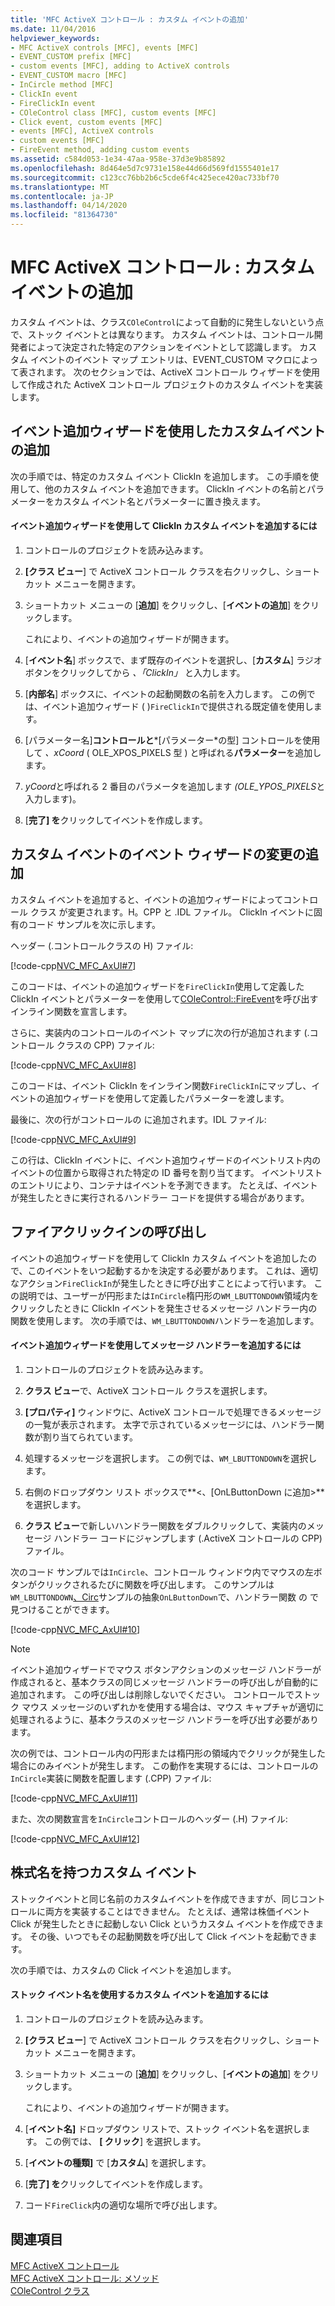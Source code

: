 ```yaml
---
title: 'MFC ActiveX コントロール : カスタム イベントの追加'
ms.date: 11/04/2016
helpviewer_keywords:
- MFC ActiveX controls [MFC], events [MFC]
- EVENT_CUSTOM prefix [MFC]
- custom events [MFC], adding to ActiveX controls
- EVENT_CUSTOM macro [MFC]
- InCircle method [MFC]
- ClickIn event
- FireClickIn event
- COleControl class [MFC], custom events [MFC]
- Click event, custom events [MFC]
- events [MFC], ActiveX controls
- custom events [MFC]
- FireEvent method, adding custom events
ms.assetid: c584d053-1e34-47aa-958e-37d3e9b85892
ms.openlocfilehash: 8d464e5d7c9731e158e44d66d569fd1555401e17
ms.sourcegitcommit: c123cc76bb2b6c5cde6f4c425ece420ac733bf70
ms.translationtype: MT
ms.contentlocale: ja-JP
ms.lasthandoff: 04/14/2020
ms.locfileid: "81364730"
---
```

# <a name="mfc-activex-controls-adding-custom-events"></a>MFC ActiveX コントロール : カスタム イベントの追加

カスタム イベントは、クラス`COleControl`によって自動的に発生しないという点で、ストック イベントとは異なります。 カスタム イベントは、コントロール開発者によって決定された特定のアクションをイベントとして認識します。 カスタム イベントのイベント マップ エントリは、EVENT_CUSTOM マクロによって表されます。 次のセクションでは、ActiveX コントロール ウィザードを使用して作成された ActiveX コントロール プロジェクトのカスタム イベントを実装します。

## <a name="adding-a-custom-event-with-the-add-event-wizard"></a><a name="_core_adding_a_custom_event_with_classwizard"></a>イベント追加ウィザードを使用したカスタムイベントの追加

次の手順では、特定のカスタム イベント ClickIn を追加します。 この手順を使用して、他のカスタム イベントを追加できます。 ClickIn イベントの名前とパラメーターをカスタム イベント名とパラメーターに置き換えます。

#### <a name="to-add-the-clickin-custom-event-using-the-add-event-wizard"></a>イベント追加ウィザードを使用して ClickIn カスタム イベントを追加するには

1. コントロールのプロジェクトを読み込みます。

1. **[クラス ビュー**] で ActiveX コントロール クラスを右クリックし、ショートカット メニューを開きます。

1. ショートカット メニューの [**追加**] をクリックし、[**イベントの追加**] をクリックします。

   これにより、イベントの追加ウィザードが開きます。

1. [**イベント名**] ボックスで、まず既存のイベントを選択し、[**カスタム**] ラジオ ボタンをクリックしてから *、「ClickIn」* と入力します。

1. [**内部名**] ボックスに、イベントの起動関数の名前を入力します。 この例では、イベント追加ウィザード ( )`FireClickIn`で提供される既定値を使用します。

1. [パラメーター名]**コントロールと***[パラメーター*の型] コントロールを使用して *、xCoord* ( OLE_XPOS_PIXELS 型 ) と呼ばれる**パラメーター**を追加します。

1. *yCoord*と呼ばれる 2 番目のパラメータを追加します *(OLE_YPOS_PIXELS*と入力します)。

1. [**完了] を**クリックしてイベントを作成します。

## <a name="add-event-wizard-changes-for-custom-events"></a><a name="_core_classwizard_changes_for_custom_events"></a>カスタム イベントのイベント ウィザードの変更の追加

カスタム イベントを追加すると、イベントの追加ウィザードによってコントロール クラス が変更されます。H。CPP と .IDL ファイル。 ClickIn イベントに固有のコード サンプルを次に示します。

ヘッダー (.コントロールクラスの H) ファイル:

[!code-cpp[NVC_MFC_AxUI#7](../mfc/codesnippet/cpp/mfc-activex-controls-adding-custom-events_1.h)]

このコードは、イベントの追加ウィザードを`FireClickIn`使用して定義した ClickIn イベントとパラメーターを使用して[COleControl::FireEvent](../mfc/reference/colecontrol-class.md#fireevent)を呼び出すインライン関数を宣言します。

さらに、実装内のコントロールのイベント マップに次の行が追加されます (.コントロール クラスの CPP) ファイル:

[!code-cpp[NVC_MFC_AxUI#8](../mfc/codesnippet/cpp/mfc-activex-controls-adding-custom-events_2.cpp)]

このコードは、イベント ClickIn をインライン関数`FireClickIn`にマップし、イベントの追加ウィザードを使用して定義したパラメーターを渡します。

最後に、次の行がコントロールの に追加されます。IDL ファイル:

[!code-cpp[NVC_MFC_AxUI#9](../mfc/codesnippet/cpp/mfc-activex-controls-adding-custom-events_3.idl)]

この行は、ClickIn イベントに、イベント追加ウィザードのイベントリスト内のイベントの位置から取得された特定の ID 番号を割り当てます。 イベントリストのエントリにより、コンテナはイベントを予測できます。 たとえば、イベントが発生したときに実行されるハンドラー コードを提供する場合があります。

## <a name="calling-fireclickin"></a><a name="_core_calling_fireclickin"></a>ファイアクリックインの呼び出し

イベントの追加ウィザードを使用して ClickIn カスタム イベントを追加したので、このイベントをいつ起動するかを決定する必要があります。 これは、適切なアクション`FireClickIn`が発生したときに呼び出すことによって行います。 この説明では、ユーザーが円形または`InCircle`楕円形の`WM_LBUTTONDOWN`領域内をクリックしたときに ClickIn イベントを発生させるメッセージ ハンドラー内の関数を使用します。 次の手順では、`WM_LBUTTONDOWN`ハンドラーを追加します。

#### <a name="to-add-a-message-handler-with-the-add-event-wizard"></a>イベント追加ウィザードを使用してメッセージ ハンドラーを追加するには

1. コントロールのプロジェクトを読み込みます。

1. **クラス ビュー**で、ActiveX コントロール クラスを選択します。

1. **[プロパティ]** ウィンドウに、ActiveX コントロールで処理できるメッセージの一覧が表示されます。 太字で示されているメッセージには、ハンドラー関数が割り当てられています。

1. 処理するメッセージを選択します。 この例では、`WM_LBUTTONDOWN`を選択します。

1. 右側のドロップダウン リスト ボックスで**\<、[OnLButtonDown に追加>** を選択します。

1. **クラス ビュー**で新しいハンドラー関数をダブルクリックして、実装内のメッセージ ハンドラー コードにジャンプします (.ActiveX コントロールの CPP) ファイル。

次のコード サンプルでは`InCircle`、コントロール ウィンドウ内でマウスの左ボタンがクリックされるたびに関数を呼び出します。 このサンプルは`WM_LBUTTONDOWN`[、Circ](../overview/visual-cpp-samples.md)サンプルの抽象`OnLButtonDown`で、ハンドラー関数 の で見つけることができます。

[!code-cpp[NVC_MFC_AxUI#10](../mfc/codesnippet/cpp/mfc-activex-controls-adding-custom-events_4.cpp)]

> [!NOTE]
> イベント追加ウィザードでマウス ボタンアクションのメッセージ ハンドラーが作成されると、基本クラスの同じメッセージ ハンドラーの呼び出しが自動的に追加されます。 この呼び出しは削除しないでください。 コントロールでストック マウス メッセージのいずれかを使用する場合は、マウス キャプチャが適切に処理されるように、基本クラスのメッセージ ハンドラーを呼び出す必要があります。

次の例では、コントロール内の円形または楕円形の領域内でクリックが発生した場合にのみイベントが発生します。 この動作を実現するには、コントロールの`InCircle`実装に関数を配置します (.CPP) ファイル:

[!code-cpp[NVC_MFC_AxUI#11](../mfc/codesnippet/cpp/mfc-activex-controls-adding-custom-events_5.cpp)]

また、次の関数宣言を`InCircle`コントロールのヘッダー (.H) ファイル:

[!code-cpp[NVC_MFC_AxUI#12](../mfc/codesnippet/cpp/mfc-activex-controls-adding-custom-events_6.h)]

## <a name="custom-events-with-stock-names"></a><a name="_core_custom_events_with_stock_names"></a>株式名を持つカスタム イベント

ストックイベントと同じ名前のカスタムイベントを作成できますが、同じコントロールに両方を実装することはできません。 たとえば、通常は株価イベント Click が発生したときに起動しない Click というカスタム イベントを作成できます。 その後、いつでもその起動関数を呼び出して Click イベントを起動できます。

次の手順では、カスタムの Click イベントを追加します。

#### <a name="to-add-a-custom-event-that-uses-a-stock-event-name"></a>ストック イベント名を使用するカスタム イベントを追加するには

1. コントロールのプロジェクトを読み込みます。

1. **[クラス ビュー**] で ActiveX コントロール クラスを右クリックし、ショートカット メニューを開きます。

1. ショートカット メニューの [**追加**] をクリックし、[**イベントの追加**] をクリックします。

   これにより、イベントの追加ウィザードが開きます。

1. [**イベント名]** ドロップダウン リストで、ストック イベント名を選択します。 この例では、 **[ クリック**] を選択します。

1. [**イベントの種類]** で [**カスタム**] を選択します。

1. [**完了] を**クリックしてイベントを作成します。

1. コード`FireClick`内の適切な場所で呼び出します。

## <a name="see-also"></a>関連項目

[MFC ActiveX コントロール](../mfc/mfc-activex-controls.md)<br/>
[MFC ActiveX コントロール: メソッド](../mfc/mfc-activex-controls-methods.md)<br/>
[COleControl クラス](../mfc/reference/colecontrol-class.md)
